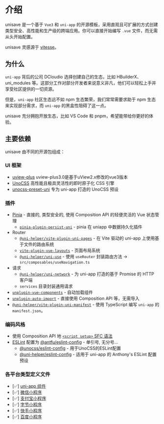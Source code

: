 # 介绍

unisave 是一个基于 `Vue3` 和 `uni-app` 的开源模板，采用直观且可扩展的方式创建类型安全、高性能和生产级的跨端应用。你可以直接开始编写 `.vue` 文件，而无需从头开始配置。

unisave 灵感源于 [vitesse](https://github.com/antfu/vitesse)。

## 为什么

`uni-app` 背后的公司 DCloudio 选择创建自己的生态，比如 HBuilderX、uni_modules 等。这部分工作对部分开发者来说意义非凡，他们可以轻松上手并享受社区提供的一切资源。

但是，`uni-app` 社区生态远不如 npm 生态繁荣，我们常常需要求助于 npm 生态来实现部分需求，而 `uni-app` 的黑盒性阻碍了这一点。

unisave 充分拥抱开放生态，比如 VS Code 和 pnpm，希望能带给你更好的体验。

## 主要依赖

unisave 由不同的开源包组成：

### UI 框架
- [uview-plus](https://github.com/ijry/uview-plus) uview-plus3.0是基于uView2.x修改的vue3版本
- [UnoCSS](https://github.com/unocss/unocss) 高性能且极具灵活性的即时原子化 CSS 引擎
- [unocss-preset-uni](https://github.com/uni-helper/unocss-preset-uni) 专为 uni-app 打造的 UnoCSS 预设

### 插件
- [Pinia](https://github.com/vuejs/pinia) - 直接的, 类型安全的, 使用 Composition API 的轻便灵活的 Vue 状态管理
    - [`pinia-plugin-persist-uni`](https://github.com/Allen-1998/pinia-plugin-persist-uni) - pinia 在 uniapp 中数据持久化插件
- Router
    - [`@uni-helper/vite-plugin-uni-pages`](https://github.com/uni-helper/vite-plugin-uni-pages) - 在 Vite 驱动的 uni-app 上使用基于文件的路由系统
    - [`vite-plugin-vue-layouts`](https://github.com/uni-helper/vite-plugin-uni-layouts) - 页面布局系统
    - [`@uni-helper/uni-use`](https://github.com/uni-helper/uni-use) - 使用 `useRouter` 封装路由方法 -> `src/composables/useNavigation.ts`
- 请求
    - [`@uni-helper/uni-network`](https://github.com/uni-helper/uni-network) - 为 uni-app 打造的基于 Promise 的 HTTP 客户端
    - `services` 目录封装通用请求
- [`unplugin-vue-components`](https://github.com/antfu/unplugin-vue-components) - 自动加载组件
- [`unplugin-auto-import`](https://github.com/antfu/unplugin-auto-import) - 直接使用 Composition API 等，无需导入
- [`@uni-helper/vite-plugin-uni-manifest`](https://github.com/uni-helper/vite-plugin-uni-manifest) - 使用 TypeScript 编写 `uni-app` 的 `manifest.json`。

### 编码风格

- 使用 Composition API 地 [`<script setup>` SFC 语法](https://cn.vuejs.org/api/sfc-script-setup.html)
- [ESLint](https://github.com/eslint/eslint) 配置为 [@antfu/eslint-config](https://github.com/antfu/eslint-config) - 单引号, 无分号...
    - [@unocss/eslint-config](https://unocss.dev/integrations/eslint) - 用于UnoCSS的ESLint配置
    - [@uni-helper/eslint-config](https://github.com/uni-helper/eslint-config) - 适用于 uni-app 的 Anthony's ESLint 配置预设

### 各平台类型定义文件
- [✅] [uni-app 组件](https://www.npmjs.com/package/@uni-helper/uni-app-types)
- [✅] [微信小程序](https://www.npmjs.com/package/miniprogram-api-typings)
- [✅] [支付宝小程序](https://www.npmjs.com/package/@mini-types/alipay)
- [✅] [字节小程序](https://www.npmjs.com/package/@douyin-microapp/typings)
- [✅] [快手小程序](https://www.npmjs.com/package/ks-miniprogram-types/global)
- [✅] [百度小程序](https://www.npmjs.com/package/@types/baidu-app)
